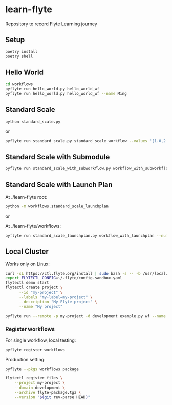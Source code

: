# learn-flyte

 Repository to record Flyte Learning journey

## Setup

```bash
poetry install
poetry shell
```

## Hello World

```bash
cd workflows
pyflyte run hello_world.py hello_world_wf
pyflyte run hello_world.py hello_world_wf --name Ming
```

## Standard Scale

```bash
python standard_scale.py
```

or

```bash
pyflyte run standard_scale.py standard_scale_workflow --values '[1.0,2.0,3.0,4.0]'
```

## Standard Scale with Submodule

```bash
pyflyte run standard_scale_with_subworkflow.py workflow_with_subworkflow --num_samples 10 --seed 3
```

## Standard Scale with Launch Plan

At ./learn-flyte root:

```bash
python -m workflows.standard_scale_launchplan
```

or

At ./learn-flyte/workflows:

```bash
pyflyte run standard_scale_launchplan.py workflow_with_launchplan --num_samples 10 --seed 3
```

## Local Cluster

Works only on Linux:

```bash
curl -sL https://ctl.flyte.org/install | sudo bash -s -- -b /usr/local/bin
export FLYTECTL_CONFIG=~/.flyte/config-sandbox.yaml
flytectl demo start
flytectl create project \
      --id "my-project" \
      --labels "my-label=my-project" \
      --description "My Flyte project" \
      --name "My project"

pyflyte run --remote -p my-project -d development example.py wf --name Ada
```

### Register workflows

For single workflow, local testing:

```bash
pyflyte register workflows
```

Production setting:

```bash
pyflyte --pkgs workflows package

flytectl register files \
    --project my-project \
    --domain development \
    --archive flyte-package.tgz \
    --version "$(git rev-parse HEAD)"
```
